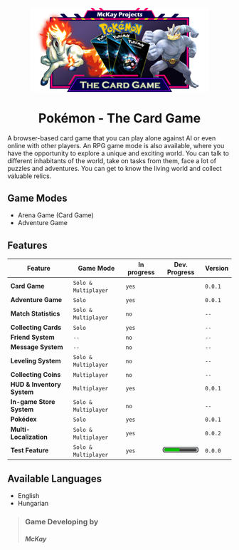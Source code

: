 <p align="center">
  <img width="400" src="./client/public/images/logo/home_logo_3.png" alt="logo">
  <h1 align="center">Pokémon - The Card Game</h1>
</p>

A browser-based card game that you can play alone against AI or even online with other players.
An RPG game mode is also available, where you have the opportunity to explore a unique and exciting world. You can talk to different inhabitants of the world, take on tasks from them, face a lot of puzzles and adventures.
You can get to know the living world and collect valuable relics.



## Game Modes
 - Arena Game (Card Game)
 - Adventure Game

## Features
|Feature                    |Game Mode             |In progress |Dev. Progress  | Version |
|---------------------------|----------------------|------------|---------------|---------|
|**Card Game**              |`Solo & Multiplayer`  |`yes`       |               |`0.0.1`  |
|**Adventure Game**         |`Solo`                |`yes`       |               |`0.0.1`  |
|**Match Statistics**       |`Solo & Multiplayer`  |`no`        |               |`--`     |
|**Collecting Cards**       |`Solo`                |`yes`       |               |`--`     |
|**Friend System**          |`--`                  |`no`        |               |`--`     |
|**Message System**         |`--`                  |`no`        |               |`--`     |
|**Leveling System**        |`Solo & Multiplayer`  |`no`        |               |`--`     |
|**Collecting Coins**       |`Multiplayer`         |`no`        |               |`--`     |
|**HUD & Inventory System** |`Multiplayer`         |`yes`       |               |`0.0.1`  |
|**In-game Store System**   |`Solo & Multiplayer`  |`no`        |               |`--`     |
|**Pokédex**                |`Solo`                |`yes`       |               |`0.0.1`  |
|**Multi-Localization**     |`Solo & Multiplayer`  |`yes`       |               |`0.0.2`  |
|**Test Feature**           |`Solo & Multiplayer`  |`yes`       |<img width="100" src="./client/public/images/progress_bar/p_44.png" alt="0%">               |`0.0.0`  |

## Available Languages
 - English
 - Hungarian


> ### Game Developing by
> #### _McKay_